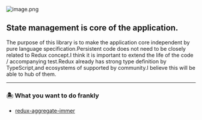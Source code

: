 ![image.png](/assets/logo.svg)

## State management is core of the application.

The purpose of this library is to make the application core independent by pure language specification.Persistent code does not need to be closely related to Redux concept.I think it is important to extend the life of the code / accompanying test.Redux already has strong type definition by TypeScript,and ecosystems of supported by community.I believe this will be able to hub of them.

___

### 🏝 What you want to do frankly

* [redux-aggregate-immer](redux-aggregate-immer.md)
